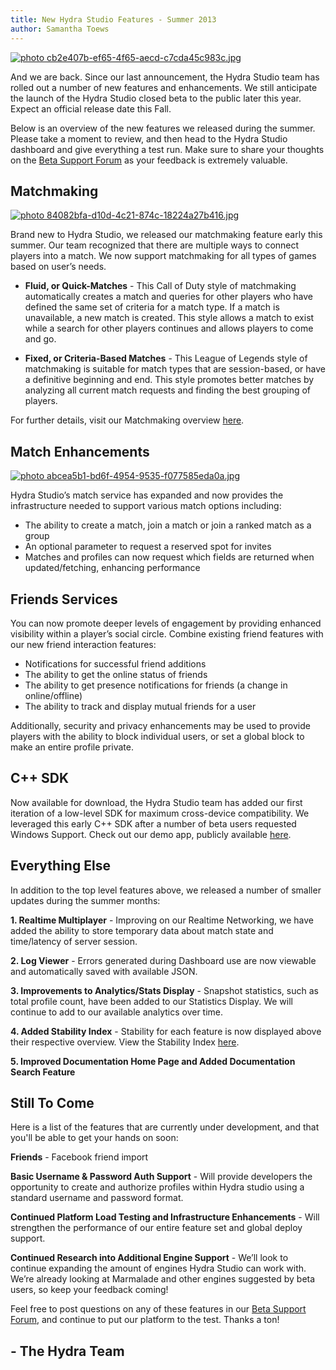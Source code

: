 ```yaml
---
title: New Hydra Studio Features - Summer 2013
author: Samantha Toews
---
```

[ ![ photo cb2e407b-ef65-4f65-aecd-c7cda45c983c.jpg](http://i6.photobucket.com/albums/y221/stdreame/cb2e407b-ef65-4f65-aecd-c7cda45c983c.jpg) ](http://s6.photobucket.com/user/stdreame/media/cb2e407b-ef65-4f65-aecd-c7cda45c983c.jpg.html)

 And we are back. Since our last announcement, the Hydra Studio team has rolled out a number of new features and enhancements. We still anticipate the launch of the Hydra Studio closed beta to the public later this year. Expect an official release date this Fall.

 Below is an overview of the new features we released during the summer. Please take a moment to review, and then head to the Hydra Studio dashboard and give everything a test run. Make sure to share your thoughts on the [Beta Support Forum](http://support.agoragames.com/discussions/hydra-mobile-closed-beta-general-discussion) as your feedback is extremely valuable.
## Matchmaking

[ ![ photo 84082bfa-d10d-4c21-874c-18224a27b416.jpg](http://i6.photobucket.com/albums/y221/stdreame/84082bfa-d10d-4c21-874c-18224a27b416.jpg) ](http://s6.photobucket.com/user/stdreame/media/84082bfa-d10d-4c21-874c-18224a27b416.jpg.html)

Brand new to Hydra Studio, we released our matchmaking feature early this summer. Our team recognized that there are multiple ways to connect players into a match. We now support matchmaking for all types of games based on user’s needs.

- **Fluid, or Quick-Matches** - This Call of Duty style of matchmaking automatically creates a match and queries for other players who have defined the same set of criteria for a match type. If a match is unavailable, a new match is created. This style allows a match to exist while a search for other players continues and allows players to come and go.

- **Fixed, or Criteria-Based Matches** - This League of Legends style of matchmaking is suitable for match types that are session-based, or have a definitive beginning and end. This style promotes better matches by analyzing all current match requests and finding the best grouping of players.

For further details, visit our Matchmaking overview [here](https://hydra.agoragames.com/documentation/matchmaking.html).

## Match Enhancements

[ ![ photo abcea5b1-bd6f-4954-9535-f077585eda0a.jpg](http://i6.photobucket.com/albums/y221/stdreame/abcea5b1-bd6f-4954-9535-f077585eda0a.jpg) ](http://s6.photobucket.com/user/stdreame/media/abcea5b1-bd6f-4954-9535-f077585eda0a.jpg.html)

Hydra Studio’s match service has expanded and now provides the infrastructure needed to support various match options including:
- The ability to create a match, join a match or join a ranked match as a group
- An optional parameter to request a reserved spot for invites
- Matches and profiles can now request which fields are returned when updated/fetching, enhancing performance

## Friends Services
You can now promote deeper levels of engagement by providing enhanced visibility within a player’s social circle. Combine existing friend features with our new friend interaction features:

- Notifications for successful friend additions
- The ability to get the online status of friends
- The ability to get presence notifications for friends (a change in online/offline)
- The ability to track and display mutual friends for a user

Additionally, security and privacy enhancements may be used to provide players with the ability to block individual users, or set a global block to make an entire profile private.

## C++ SDK
Now available for download, the Hydra Studio team has added our first iteration of a low-level SDK for maximum cross-device compatibility. We leveraged this early C++ SDK after a number of beta users requested Windows Support. Check out our demo app, publicly available [here](http://apps.microsoft.com/windows/en-us/app/marble-maze-hydra-sample/630bf4d6-4bf0-4af9-a8d3-e9342c4c93c3).
## Everything Else
In addition to the top level features above, we released a number of smaller updates during the summer months:

 **1. Realtime Multiplayer** - Improving on our Realtime Networking, we have added the ability to store temporary data about match state and time/latency of server session.

 **2. Log Viewer** - Errors generated during Dashboard use are now viewable and automatically saved with available JSON.

 **3. Improvements to Analytics/Stats Display** - Snapshot statistics, such as total profile count, have been added to our Statistics Display. We will continue to add to our available analytics over time.

 **4. Added Stability Index** - Stability for each feature is now displayed above their respective overview. View the Stability Index [here](https://hydra.agoragames.com/documentation/index.html#).

 **5. Improved Documentation Home Page and Added Documentation Search Feature**

## Still To Come

Here is a list of the features that are currently under development, and that you'll be able to get your hands on soon:

 **Friends** - Facebook friend import

 **Basic Username & Password Auth Support** - Will provide developers the opportunity to create and authorize profiles within Hydra studio using a standard username and password format.

 **Continued Platform Load Testing and Infrastructure Enhancements** - Will strengthen the performance of our entire feature set and global deploy support.

 **Continued Research into Additional Engine Support** - We’ll look to continue expanding the amount of engines Hydra Studio can work with. We’re already looking at Marmalade and other engines suggested by beta users, so keep your feedback coming!



 Feel free to post questions on any of these features in our [Beta Support Forum](http://support.agoragames.com/discussions/hydra-mobile-closed-beta-general-discussion), and continue to put our platform to the test. Thanks a ton!
## - The Hydra Team
